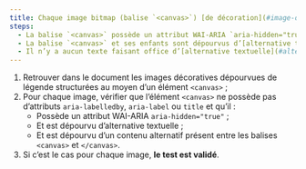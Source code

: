 ```yaml
---
title: Chaque image bitmap (balise `<canvas>`) [de décoration](#image-de-decoration), sans [légende](#legende-d-image), vérifie-t-elle ces conditions ?
steps:
  - La balise `<canvas>` possède un attribut WAI-ARIA `aria-hidden="true"` ;
  - La balise `<canvas>` et ses enfants sont dépourvus d’[alternative textuelle](#alternative-textuelle-image) ;
  - Il n’y a aucun texte faisant office d’[alternative textuelle](#alternative-textuelle-image) entre `<canvas>` et `</canvas>`.
---
```


1. Retrouver dans le document les images décoratives dépourvues de légende structurées au moyen d’un élément `<canvas>` ;
2. Pour chaque image, vérifier que l’élément `<canvas>` ne possède pas d’attributs `aria-labelledby`, `aria-label` ou `title` et qu’il :
   - Possède un attribut WAI-ARIA `aria-hidden="true"` ;
   - Et est dépourvu d’alternative textuelle ;
   - Et est dépourvu d’un contenu alternatif présent entre les balises `<canvas>` et `</canvas>`.
3. Si c’est le cas pour chaque image, **le test est validé**.
